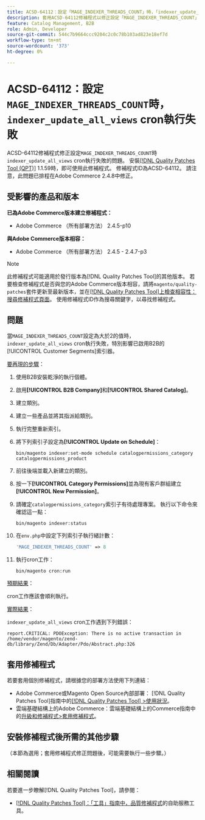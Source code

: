 ```yaml
---
title: ACSD-64112：設定「MAGE_INDEXER_THREADS_COUNT」時，「indexer_update_all_views」cron執行失敗
description: 套用ACSD-64112修補程式以修正設定「MAGE_INDEXER_THREADS_COUNT」時，「indexer_update_all_views」cron執行失敗的Adobe Commerce問題。
feature: Catalog Management, B2B
role: Admin, Developer
source-git-commit: 544c7b9664ccc9204c2c0c78b103ad823e18ef7d
workflow-type: tm+mt
source-wordcount: '373'
ht-degree: 0%

---
```



# ACSD-64112：設定`MAGE_INDEXER_THREADS_COUNT`時，`indexer_update_all_views` cron執行失敗

ACSD-64112修補程式修正設定`MAGE_INDEXER_THREADS_COUNT`時`indexer_update_all_views` cron執行失敗的問題。 安裝[[!DNL Quality Patches Tool (QPT)]](/help/tools/quality-patches-tool/quality-patches-tool-to-self-serve-quality-patches.md) 1.1.59時，即可使用此修補程式。 修補程式ID為ACSD-64112。 請注意，此問題已排程在Adobe Commerce 2.4.8中修正。

## 受影響的產品和版本

**已為Adobe Commerce版本建立修補程式：**

* Adobe Commerce （所有部署方法） 2.4.5-p10

**與Adobe Commerce版本相容：**

* Adobe Commerce （所有部署方法） 2.4.5 - 2.4.7-p3

>[!NOTE]
>
>此修補程式可能適用於發行版本為[!DNL Quality Patches Tool]的其他版本。 若要檢查修補程式是否與您的Adobe Commerce版本相容，請將`magento/quality-patches`套件更新至最新版本，並在[[!DNL Quality Patches Tool]上檢查相容性：搜尋修補程式頁面](https://experienceleague.adobe.com/tools/commerce-quality-patches/index.html)。 使用修補程式ID作為搜尋關鍵字，以尋找修補程式。

## 問題

當`MAGE_INDEXER_THREADS_COUNT`設定為大於2的值時，`indexer_update_all_views` cron執行失敗，特別影響已啟用B2B的[!UICONTROL Customer Segments]索引器。

<u>要再現的步驟</u>：

1. 使用B2B安裝乾淨的執行個體。
1. 啟用&#x200B;**[!UICONTROL B2B Company]**&#x200B;和&#x200B;**[!UICONTROL Shared Catalog]**。
1. 建立類別。
1. 建立一些產品並將其指派給類別。
1. 執行完整重新索引。
1. 將下列索引子設定為&#x200B;**[!UICONTROL Update on Schedule]**：

   ```
   bin/magento indexer:set-mode schedule catalogpermissions_category catalogpermissions_product
   ```

1. 前往後端並載入新建立的類別。
1. 按一下&#x200B;**[!UICONTROL Category Permissions]**&#x200B;並為現有客戶群組建立&#x200B;**[!UICONTROL New Permission]**。
1. 請確定`catalogpermissions_category`索引子有待處理專案。 執行以下命令來確認這一點：

   ```
   bin/magento indexer:status
   ```

1. 在`env.php`中設定下列索引子執行緒計數：

   ```php
   'MAGE_INDEXER_THREADS_COUNT' => 8
   ```

1. 執行cron工作：

   ```
   bin/magento cron:run
   ```

<u>預期結果</u>：

cron工作應該會順利執行。

<u>實際結果</u>：

`indexer_update_all_views` cron工作遇到下列錯誤：

```
report.CRITICAL: PDOException: There is no active transaction in /home/vendor/magento/zend-db/library/Zend/Db/Adapter/Pdo/Abstract.php:326
```

## 套用修補程式

若要套用個別修補程式，請根據您的部署方法使用下列連結：

* Adobe Commerce或Magento Open Source內部部署： [!DNL Quality Patches Tool]指南中的[[!DNL Quality Patches Tool] >使用狀況](/help/tools/quality-patches-tool/usage.md)。
* 雲端基礎結構上的Adobe Commerce：雲端基礎結構上的Commerce指南中的[升級和修補程式>套用修補程式](https://experienceleague.adobe.com/docs/commerce-cloud-service/user-guide/develop/upgrade/apply-patches.html)。

## 安裝修補程式後所需的其他步驟

（本節為選用；套用修補程式修正問題後，可能需要執行一些步驟。） 

## 相關閱讀

若要進一步瞭解[!DNL Quality Patches Tool]，請參閱：

* [[!DNL Quality Patches Tool]：「工具」指南中，品質修補程式](/help/tools/quality-patches-tool/quality-patches-tool-to-self-serve-quality-patches.md)的自助服務工具。

